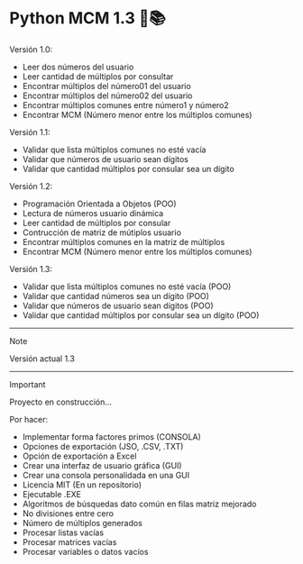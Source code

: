 # Python MCM 1.3 🌿📚

Versión 1.0:
- Leer dos números del usuario
- Leer cantidad de múltiplos por consultar
- Encontrar múltiplos del número01 del usuario
- Encontrar múltiplos del número02 del usuario
- Encontrar múltiplos comunes entre número1 y número2
- Encontrar MCM (Número menor entre los múltiplos comunes)

Versión 1.1:
- Validar que lista múltiplos comunes no esté vacía
- Validar que números de usuario sean dígitos
- Validar que cantidad múltiplos por consular sea un dígito

Versión 1.2:
- Programación Orientada a Objetos (POO)
- Lectura de números usuario dinámica
- Leer cantidad de múltiplos por consular
- Contrucción de matriz de mútiplos usuario
- Encontrar múltiplos comunes en la matriz de múltiplos
- Encontrar MCM (Número menor entre los múltiplos comunes)

Versión 1.3:
- Validar que lista múltiplos comunes no esté vacía (POO)
- Validar que cantidad números sea un dígito (POO)
- Validar que números de usuario sean dígitos (POO)
- Validar que cantidad múltiplos por consular sea un dígito (POO)

--- 

> [!NOTE]
> Versión actual 1.3

---

> [!IMPORTANT]
> Proyecto en construcción...

Por hacer:
- Implementar forma factores primos (CONSOLA)
- Opciones de exportación (JSO, .CSV, .TXT)
- Opción de exportación a Excel
- Crear una interfaz de usuario gráfica (GUI)
- Crear una consola personalidada en una GUI
- Licencia MIT (En un repositorio)
- Ejecutable .EXE
- Algoritmos de búsquedas dato común en filas matriz mejorado
- No divisiones entre cero
- Número de múltiplos generados
- Procesar listas vacías
- Procesar matrices vacías
- Procesar variables o datos vacíos
